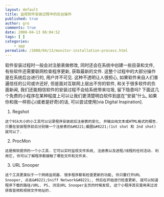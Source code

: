 ```yaml
---
layout: default
title: 监视软件安装过程中的后台操作
published: true
author: gro
comments: true
date: 2008-04-13 06:04:52
tags: [ ]
categories:
    - app
permalink: /2008/04/13/monitor-installation-process.html
---
```

软件安装过程时一般会对注册表做修改, 同时还会在系统中创建一些目录和文件, 有些软件还需要联网检查程序更新, 获取最新的文件. 这整个过程中的大部分操作是在系统后台进行的, 用户并不可见. 这种不透明让人很担心, 如果软件来自人们普遍信任的公司或许还好, 但是面对互联网上层出不穷的软件, 和关于很多软件的负面新闻, 我们还能相信软件的安装过程不会给系统带来垃圾, 留下隐患吗? 下面这几个免费的小程序在某种程度上可以让我们更清楚明白软件到底在&#8221;安装&#8221;什么, 如果你和我一样担心(或者是好奇)的话, 可以尝试使用[via Digital Inspiration].

  1. Regshot
  
    这个91k大小的小工具可以记录程序安装前后注册表的变化, 并输出纯文本或HTML格式的报告.只要在安装程序前后分别做一个注册表的&#8221;截图&#8221;(1st shot 和 2nd shot)就可以了.
  
    
  2. ProcMon
  
    这是微软提供的一个小工具. 它可以实时监视文件系统, 注册表以及进程/线程的任何活动. 利用它, 你可以了解程序都接触了哪些文件和文件夹.
  
    
  3. URL Snooper
  
    这个工具更类似于一个网络监视器. 很多程序都有检查更新的功能, 你只要打开URL Snooper, 点击&#8221;Sniff Network&#8221;, 然后在开始进行检查更新, 就可以知道程序下载的路径/URL. PS, 浏览URL Snooper主页的时候发现, 这个小程序其实是用来过滤获取音频和视频文件地址的.
  
    
